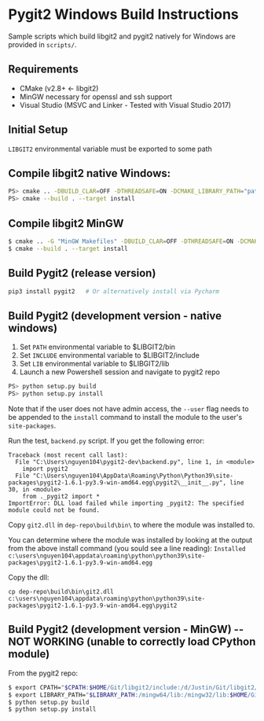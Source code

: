 # Pygit2 Windows Build Instructions

Sample scripts which build libgit2 and pygit2 natively for Windows are provided in `scripts/`.

## Requirements

- CMake (v2.8+ <- libgit2)
- MinGW necessary for openssl and ssh support
- Visual Studio (MSVC and Linker - Tested with Visual Studio 2017)


## Initial Setup

`LIBGIT2` environmental variable must be exported to some path


## Compile libgit2 native Windows:

```bash
PS> cmake .. -DBUILD_CLAR=OFF -DTHREADSAFE=ON -DCMAKE_LIBRARY_PATH="path\to\mingw64\lib" -DUSE_SSH=OFF -DCMAKE_INSTALL_PREFIX=$Env:LIBGIT2  # -DBUILD_SHARED_LIBS=OFF
PS> cmake --build . --target install
```


## Compile libgit2 MinGW 

```bash
$ cmake .. -G "MinGW Makefiles" -DBUILD_CLAR=OFF -DTHREADSAFE=ON -DCMAKE_LIBRARY_PATH="/mingw64/lib" -DUSE_SSH=OFF -DCMAKE_INSTALL_PREFIX=$LIBGIT2  # -DBUILD_SHARED_LIBS=OFF
$ cmake --build . --target install
```


## Build Pygit2 (release version)

```bash
pip3 install pygit2   # Or alternatively install via Pycharm
```


## Build Pygit2 (development version - native windows)

1. Set `PATH` environmental variable to $LIBGIT2/bin
2. Set `INCLUDE` environmental variable to $LIBGIT2/include
3. Set `LIB` environmental variable to $LIBGIT2/lib
4. Launch a new Powershell session and navigate to pygit2 repo

```bash
PS> python setup.py build
PS> python setup.py install
```

Note that if the user does not have admin access, the `--user` flag needs to be appended to the `install` command to install the module to the user's `site-packages`.

Run the test, `backend.py` script. If you get the following error:

```
Traceback (most recent call last):
  File "C:\Users\nguyen104\pygit2-dev\backend.py", line 1, in <module>
    import pygit2
  File "C:\Users\nguyen104\AppData\Roaming\Python\Python39\site-packages\pygit2-1.6.1-py3.9-win-amd64.egg\pygit2\__init__.py", line 30, in <module>
    from ._pygit2 import *
ImportError: DLL load failed while importing _pygit2: The specified module could not be found.
```

Copy `git2.dll` in `dep-repo\build\bin\` to where the module was installed to.

You can determine where the module was installed by looking at the output from the above install command (you sould see a line reading): `Installed c:\users\nguyen104\appdata\roaming\python\python39\site-packages\pygit2-1.6.1-py3.9-win-amd64.egg`

Copy the dll:

`cp dep-repo\build\bin\git2.dll c:\users\nguyen104\appdata\roaming\python\python39\site-packages\pygit2-1.6.1-py3.9-win-amd64.egg\pygit2`

## Build Pygit2 (development version - MinGW) -- NOT WORKING (unable to correctly load CPython module)

From the pygit2 repo:

```bash
$ export CPATH="$CPATH:$HOME/Git/libgit2/include:/d/Justin/Git/libgit2/include"
$ export LIBRARY_PATH="$LIBRARY_PATH:/mingw64/lib:/mingw32/lib:$HOME/Git/libgit2/build"
$ python setup.py build
$ python setup.py install
```
